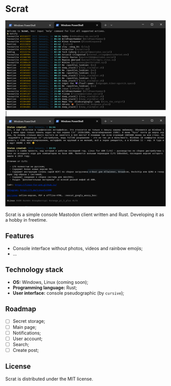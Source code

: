 # Scrat

![](assets/main_win.png) | ![](assets/sl.png)

Scrat is a simple console Mastodon client written and Rust. Developing it as a hobby in freetime.

## Features

- Console interface without photos, videos and rainbow emojis;
- ...

## Technology stack

- **OS:** Windows, Linux (coming soon);
- **Programming language:** Rust;
- **User interface:** console pseudographic (by `cursive`);
<!-- - **Supported languages:** English, Russian (using `fluent`); -->

## Roadmap

- [ ] Secret storage;
- [ ] Main page;
- [ ] Notifications;
- [ ] User account;
- [ ] Search;
- [ ] Create post;

## License

Scrat is distributed under the MIT license.
